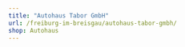 ```yaml
---
title: "Autohaus Tabor GmbH"
url: /freiburg-im-breisgau/autohaus-tabor-gmbh/
shop: Autohaus
---
```

